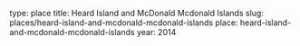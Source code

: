 type: place
title: Heard Island and McDonald Mcdonald Islands
slug: places/heard-island-and-mcdonald-mcdonald-islands
place: heard-island-and-mcdonald-mcdonald-islands
year: 2014
